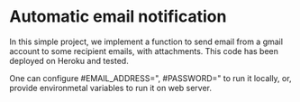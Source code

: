 # Automatic email notification
In this simple project, we implement a function to send email from a gmail account to some recipient emails,  with attachments.  This code has been deployed on Heroku and tested.

One can configure #EMAIL_ADDRESS=", #PASSWORD=" to run it locally, or, provide environmetal variables to run it on web server.
